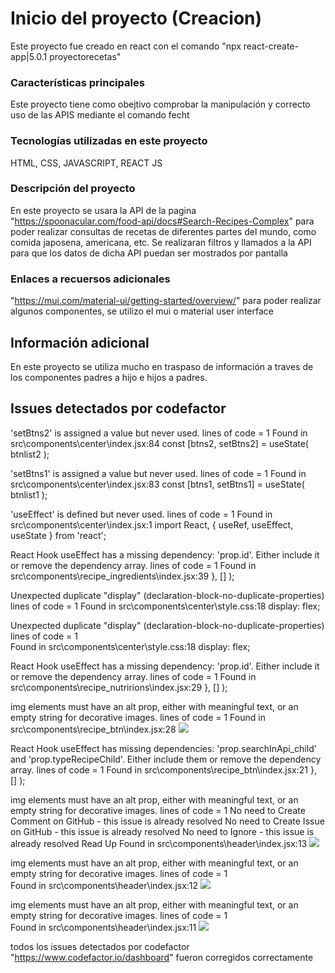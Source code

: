 # Inicio del proyecto (Creacion)

Este proyecto fue creado en react con el comando "npx react-create-app|5.0.1 proyectorecetas"

### Características principales

Este proyecto tiene como obejtivo comprobar la manipulación y correcto uso de las APIS
mediante el comando fecht

### Tecnologías utilizadas en este proyecto

HTML, CSS, JAVASCRIPT, REACT JS

### Descripción del proyecto

En este proyecto se usara la API de la pagina "https://spoonacular.com/food-api/docs#Search-Recipes-Complex"
para poder realizar consultas de recetas de diferentes partes del mundo, como comida japosena, americana,
etc.
Se realizaran filtros y llamados a la API para que los datos de dicha API puedan ser mostrados por pantalla

### Enlaces a recuersos adicionales

"https://mui.com/material-ui/getting-started/overview/"
para poder realizar algunos componentes, se utilizo el mui o material user interface

## Información adicional

En este proyecto se utiliza mucho en traspaso de información a traves de los componentes padres
a hijo e hijos a padres.

## Issues detectados por codefactor

'setBtns2' is assigned a value but never used. lines of code = 1
Found in src\components\center\index.jsx:84
const [btns2, setBtns2] = useState( btnlist2 );

'setBtns1' is assigned a value but never used. lines of code = 1
Found in src\components\center\index.jsx:83
const [btns1, setBtns1] = useState( btnlist1 );

'useEffect' is defined but never used. lines of code = 1
Found in src\components\center\index.jsx:1
import React, { useRef, useEffect, useState } from 'react';

React Hook useEffect has a missing dependency: 'prop.id'. Either include it or remove the dependency array. lines of code = 1
Found in src\components\recipe_ingredients\index.jsx:39
}, [] );

Unexpected duplicate "display" (declaration-block-no-duplicate-properties) lines of code = 1
Found in src\components\center\style.css:18
display: flex;

Unexpected duplicate "display" (declaration-block-no-duplicate-properties) lines of code = 1  
Found in src\components\center\style.css:18
display: flex;

React Hook useEffect has a missing dependency: 'prop.id'. Either include it or remove the dependency array. lines of code = 1
Found in src\components\recipe_nutririons\index.jsx:29
}, [] );

img elements must have an alt prop, either with meaningful text, or an empty string for decorative images. lines of code = 1
Found in src\components\recipe_btn\index.jsx:28
<img className='img_btn' src={prop.sourceimage} />

React Hook useEffect has missing dependencies: 'prop.searchInApi_child' and 'prop.typeRecipeChild'. Either include them or remove the dependency array. lines of code = 1
Found in src\components\recipe_btn\index.jsx:21
}, [] );

img elements must have an alt prop, either with meaningful text, or an empty string for decorative images. lines of code = 1
No need to Create Comment on GitHub - this issue is already resolved No need to Create Issue on GitHub - this issue is already resolved No need to Ignore - this issue is already resolved Read Up
Found in src\components\header\index.jsx:13
<img className='tierra_image' src={tierra} />

img elements must have an alt prop, either with meaningful text, or an empty string for decorative images. lines of code = 1  
Found in src\components\header\index.jsx:12
<img className='banner_image' src={banner} />

img elements must have an alt prop, either with meaningful text, or an empty string for decorative images. lines of code = 1  
Found in src\components\header\index.jsx:11
<img className='logo_image' src={logo} />

todos los issues detectados por codefactor "https://www.codefactor.io/dashboard" fueron corregidos correctamente
